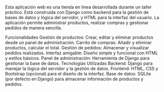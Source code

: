 Esta aplicación web es una tienda en línea desarrollada durante un taller práctico. Está construida con Django como backend para la gestión de bases de datos y lógica del servidor, y HTML para la interfaz del usuario. La aplicación permite administrar productos, realizar compras y gestionar pedidos de manera sencilla.

Funcionalidades
Gestión de productos: Crear, editar y eliminar productos desde un panel de administración.
Carrito de compras: Añadir y eliminar productos, calcular el total.
Gestión de pedidos: Almacenar y visualizar pedidos realizados.
Interfaz amigable: Diseño simple y funcional con HTML y estilos básicos.
Panel de administración: Herramienta de Django para gestionar la base de datos.
Tecnologías Utilizadas
Backend: Django para manejar la lógica del servidor y la gestión de datos.
Frontend: HTML, CSS y Bootstrap (opcional) para el diseño de la interfaz.
Base de datos: SQLite (por defecto en Django) para almacenar información de productos y pedidos.

